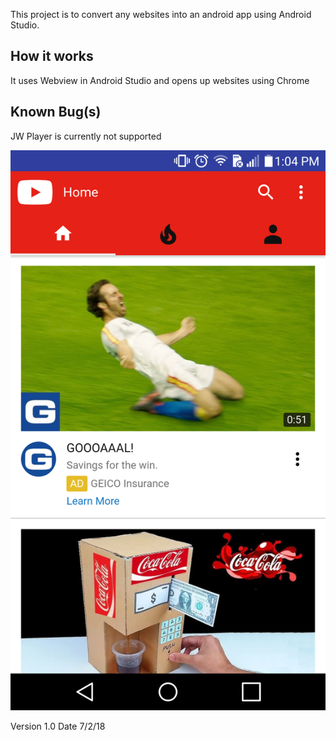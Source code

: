 This project is to convert any websites into an android app using Android Studio.

How it works
-------------------
It uses Webview in Android Studio and opens up websites using Chrome

Known Bug(s)
-------------------
JW Player is currently not supported

![](images/youtube.png)

Version 1.0
Date 7/2/18